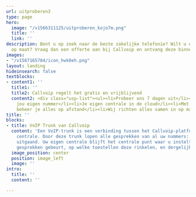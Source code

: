 ```yaml
---
url: uitproberen3
type: page
hero:
  image: "/v1566311125/uitproberen_kojo7m.png"
  title: ''
  link: ''
description: Bent u op zoek naar de beste zakelijke telefonie? Wilt u een offerte
  op maat? Vraag dan een offerte aan bij Callvoip en ontvang deze binnen 1 dag.
images:
- "/v1567165784/icon_hwk0eh.png"
layout: landing
hideinsearch: false
textblocks:
- content1: ''
  title1: ''
  title2: Callvoip regelt het gratis en vrijblijvend
  content2: <div class="usp-list"><ul><li>Probeer ons 7 dagen uit</li><li>We fixen
    jou eigen nummer</li><li>Je eigen centrale in de cloud</li><li>Met de Qaller app
    beheer je alles op afstand</li><li>Wij richten alles samen in op maat</li></ul></div>
title: ''
blocks:
- title: VoIP Trunk van Callvoip
  content: 'Een VoIP-trunk is een verbinding tussen het Callvoip-platform en uw eigen
    centrale. Door deze trunk lopen alle gesprekken van al uw nummers: inkomend en
    uitgaand. Uw eigen centrale blijft het centrale punt waar u instelt wat er met
    gesprekken gebeurt, op welke toestellen deze rinkelen, en dergelijke.'
  image_position: center
  position: image_left
  image: ''
intro:
  title: ''
  content: ''

---
```

